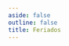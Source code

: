 ```yaml
---
aside: false
outline: false
title: Feriados
---
```


<script setup>
import { useRoute, useData } from 'vitepress'

const route = useRoute()

const { isDark } = useData()
</script>

<OAOperation operation-id="get-feriados" />

<!--@include: ./parts/get-feriados-footer.md -->
